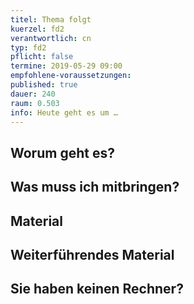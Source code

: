 ```yaml
---
titel: Thema folgt
kuerzel: fd2
verantwortlich: cn
typ: fd2
pflicht: false
termine: 2019-05-29 09:00
empfohlene-voraussetzungen: 
published: true
dauer: 240
raum: 0.503
info: Heute geht es um …
---
```


## Worum geht es?


## Was muss ich mitbringen?

## Material

## Weiterführendes Material

## Sie haben keinen Rechner?
